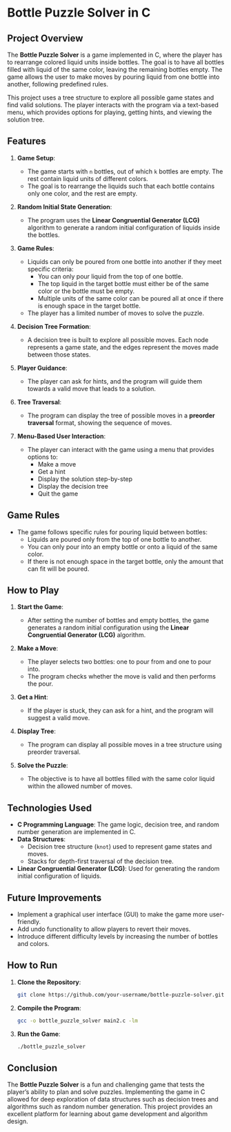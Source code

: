 # Bottle Puzzle Solver in C

## Project Overview

The **Bottle Puzzle Solver** is a game implemented in C, where the player has to rearrange colored liquid units inside bottles. The goal is to have all bottles filled with liquid of the same color, leaving the remaining bottles empty. The game allows the user to make moves by pouring liquid from one bottle into another, following predefined rules.

This project uses a tree structure to explore all possible game states and find valid solutions. The player interacts with the program via a text-based menu, which provides options for playing, getting hints, and viewing the solution tree.

## Features

1. **Game Setup**: 
   - The game starts with `n` bottles, out of which `k` bottles are empty. The rest contain liquid units of different colors.
   - The goal is to rearrange the liquids such that each bottle contains only one color, and the rest are empty.

2. **Random Initial State Generation**:
   - The program uses the **Linear Congruential Generator (LCG)** algorithm to generate a random initial configuration of liquids inside the bottles.

3. **Game Rules**:
   - Liquids can only be poured from one bottle into another if they meet specific criteria:
     - You can only pour liquid from the top of one bottle.
     - The top liquid in the target bottle must either be of the same color or the bottle must be empty.
     - Multiple units of the same color can be poured all at once if there is enough space in the target bottle.
   - The player has a limited number of moves to solve the puzzle.

4. **Decision Tree Formation**:
   - A decision tree is built to explore all possible moves. Each node represents a game state, and the edges represent the moves made between those states.

5. **Player Guidance**:
   - The player can ask for hints, and the program will guide them towards a valid move that leads to a solution.

6. **Tree Traversal**:
   - The program can display the tree of possible moves in a **preorder traversal** format, showing the sequence of moves.

7. **Menu-Based User Interaction**:
   - The player can interact with the game using a menu that provides options to:
     - Make a move
     - Get a hint
     - Display the solution step-by-step
     - Display the decision tree
     - Quit the game

## Game Rules

- The game follows specific rules for pouring liquid between bottles:
  - Liquids are poured only from the top of one bottle to another.
  - You can only pour into an empty bottle or onto a liquid of the same color.
  - If there is not enough space in the target bottle, only the amount that can fit will be poured.
  
## How to Play

1. **Start the Game**: 
   - After setting the number of bottles and empty bottles, the game generates a random initial configuration using the **Linear Congruential Generator (LCG)** algorithm.
   
2. **Make a Move**:
   - The player selects two bottles: one to pour from and one to pour into.
   - The program checks whether the move is valid and then performs the pour.

3. **Get a Hint**:
   - If the player is stuck, they can ask for a hint, and the program will suggest a valid move.

4. **Display Tree**:
   - The program can display all possible moves in a tree structure using preorder traversal.

5. **Solve the Puzzle**:
   - The objective is to have all bottles filled with the same color liquid within the allowed number of moves.

## Technologies Used

- **C Programming Language**: The game logic, decision tree, and random number generation are implemented in C.
- **Data Structures**: 
  - Decision tree structure (`knot`) used to represent game states and moves.
  - Stacks for depth-first traversal of the decision tree.
- **Linear Congruential Generator (LCG)**: Used for generating the random initial configuration of liquids.

## Future Improvements

- Implement a graphical user interface (GUI) to make the game more user-friendly.
- Add undo functionality to allow players to revert their moves.
- Introduce different difficulty levels by increasing the number of bottles and colors.

## How to Run

1. **Clone the Repository**:

    ```bash
    git clone https://github.com/your-username/bottle-puzzle-solver.git
    ```

2. **Compile the Program**:

    ```bash
    gcc -o bottle_puzzle_solver main2.c -lm
    ```

3. **Run the Game**:

    ```bash
    ./bottle_puzzle_solver
    ```

## Conclusion

The **Bottle Puzzle Solver** is a fun and challenging game that tests the player’s ability to plan and solve puzzles. Implementing the game in C allowed for deep exploration of data structures such as decision trees and algorithms such as random number generation. This project provides an excellent platform for learning about game development and algorithm design.

